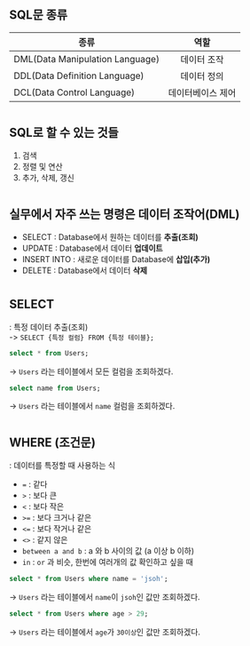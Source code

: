 ## SQL문 종류
|                종류               |         역할        |  
| -------------------------------- | :----------------: |  
| DML(Data Manipulation Language)  |    데이터 조작       |  
| DDL(Data Definition Language)    |   데이터 정의        |  
| DCL(Data Control Language)       |   데이터베이스 제어   |  

#
## SQL로 할 수 있는 것들
1. 검색  
2. 정렬 및 연산  
3. 추가, 삭제, 갱신  

#
## 실무에서 자주 쓰는 명령은 데이터 조작어(DML)
- SELECT : Database에서 원하는 데이터를 **추출(조회)**
- UPDATE : Database에서 데이터 **업데이트**
- INSERT INTO : 새로운 데이터를 Database에 **삽입(추가)**
- DELETE : Database에서 데이터 **삭제**

#
## SELECT
: 특정 데이터 추출(조회)  
-> `SELECT {특정 컬럼} FROM {특정 테이블};`  
  
```sql
select * from Users;
```
-> `Users` 라는 테이블에서 모든 컬럼을 조회하겠다.  
  
```sql
select name from Users;
```
-> `Users` 라는 테이블에서 `name` 컬럼을 조회하겠다.  
  

#
## WHERE (조건문)
: 데이터를 특정할 때 사용하는 식
- `=` : 같다
- `>` : 보다 큰
- `<` : 보다 작은
- `>=` : 보다 크거나 같은
- `<=` : 보다 작거나 같은
- `<>` : 같지 않은
- `between a and b` : a 와 b 사이의 값 (a 이상 b 이하)
- `in` : `or` 과 비슷, 한번에 여러개의 값 확인하고 싶을 때
```sql
select * from Users where name = 'jsoh';
```
-> `Users` 라는 테이블에서 `name`이 `jsoh`인 값만 조회하겠다.  

```sql
select * from Users where age > 29;
```
-> `Users` 라는 테이블에서 `age`가 `30이상`인 값만 조회하겠다.  
